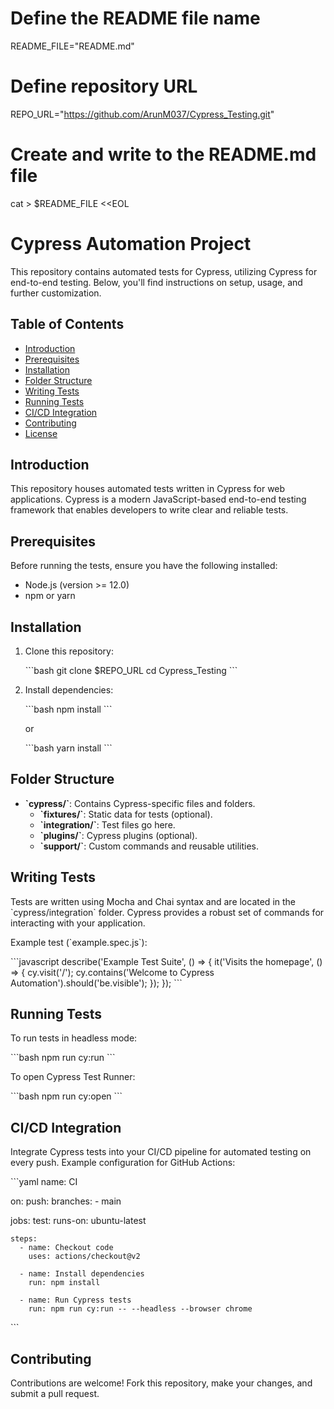 # Define the README file name
README_FILE="README.md"

# Define repository URL
REPO_URL="https://github.com/ArunM037/Cypress_Testing.git"

# Create and write to the README.md file
cat > $README_FILE <<EOL
# Cypress Automation Project

This repository contains automated tests for Cypress, utilizing Cypress for end-to-end testing. Below, you'll find instructions on setup, usage, and further customization.

## Table of Contents

- [Introduction](#introduction)
- [Prerequisites](#prerequisites)
- [Installation](#installation)
- [Folder Structure](#folder-structure)
- [Writing Tests](#writing-tests)
- [Running Tests](#running-tests)
- [CI/CD Integration](#cicd-integration)
- [Contributing](#contributing)
- [License](#license)

## Introduction

This repository houses automated tests written in Cypress for web applications. Cypress is a modern JavaScript-based end-to-end testing framework that enables developers to write clear and reliable tests.

## Prerequisites

Before running the tests, ensure you have the following installed:

- Node.js (version >= 12.0)
- npm or yarn

## Installation

1. Clone this repository:

   \`\`\`bash
   git clone $REPO_URL
   cd Cypress_Testing
   \`\`\`

2. Install dependencies:

   \`\`\`bash
   npm install
   \`\`\`

   or

   \`\`\`bash
   yarn install
   \`\`\`

## Folder Structure

- **\`cypress/\`**: Contains Cypress-specific files and folders.
  - **\`fixtures/\`**: Static data for tests (optional).
  - **\`integration/\`**: Test files go here.
  - **\`plugins/\`**: Cypress plugins (optional).
  - **\`support/\`**: Custom commands and reusable utilities.

## Writing Tests

Tests are written using Mocha and Chai syntax and are located in the \`cypress/integration\` folder. Cypress provides a robust set of commands for interacting with your application.

Example test (\`example.spec.js\`):

\`\`\`javascript
describe('Example Test Suite', () => {
  it('Visits the homepage', () => {
    cy.visit('/');
    cy.contains('Welcome to Cypress Automation').should('be.visible');
  });
});
\`\`\`

## Running Tests

To run tests in headless mode:

\`\`\`bash
npm run cy:run
\`\`\`

To open Cypress Test Runner:

\`\`\`bash
npm run cy:open
\`\`\`

## CI/CD Integration

Integrate Cypress tests into your CI/CD pipeline for automated testing on every push. Example configuration for GitHub Actions:

\`\`\`yaml
name: CI

on:
  push:
    branches:
      - main

jobs:
  test:
    runs-on: ubuntu-latest

    steps:
      - name: Checkout code
        uses: actions/checkout@v2

      - name: Install dependencies
        run: npm install

      - name: Run Cypress tests
        run: npm run cy:run -- --headless --browser chrome
\`\`\`

## Contributing

Contributions are welcome! Fork this repository, make your changes, and submit a pull request.


